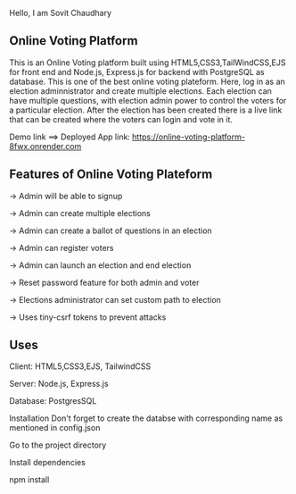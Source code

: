 Hello, I am Sovit Chaudhary

Online Voting Platform
-----------------------
This is an Online Voting platform built using HTML5,CSS3,TailWindCSS,EJS for front end and Node.js, Express.js for backend with PostgreSQL as database. This is one of the best online voting plateform. Here, log in as an election adminnistrator and create multiple elections. Each election can have multiple questions, with election admin power to control the voters for a particular election. After the election has been created there is a live link that can be created where the voters can login and vote in it.

Demo link ==>
Deployed App link: https://online-voting-platform-8fwx.onrender.com



Features of Online Voting Plateform
-----------------------------------

-> Admin will be able to signup

-> Admin can create multiple elections

-> Admin can create a ballot of questions in an election

-> Admin can register voters

-> Admin can launch an election and end election

-> Reset password feature for both admin and voter

-> Elections administrator can set custom path to election

-> Uses tiny-csrf tokens to prevent attacks

Uses
-----

Client: HTML5,CSS3,EJS, TailwindCSS

Server: Node.js, Express.js

Database: PostgresSQL

Installation
Don't forget to create the databse with corresponding name as mentioned in config.json

Go to the project directory

Install dependencies

  npm install
